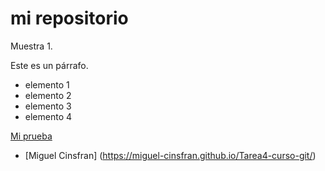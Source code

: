 # mi repositorio

Muestra 1.

Este es un párrafo.

- elemento 1
- elemento 2
- elemento 3
- elemento 4

[Mi prueba](prueba.md)

- [Miguel Cinsfran] (https://miguel-cinsfran.github.io/Tarea4-curso-git/)